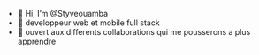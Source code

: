 - 👋 Hi, I’m @Styveouamba
- 👀 developpeur web et mobile full stack
- 💞️ ouvert aux differents collaborations qui me pousserons a plus apprendre

